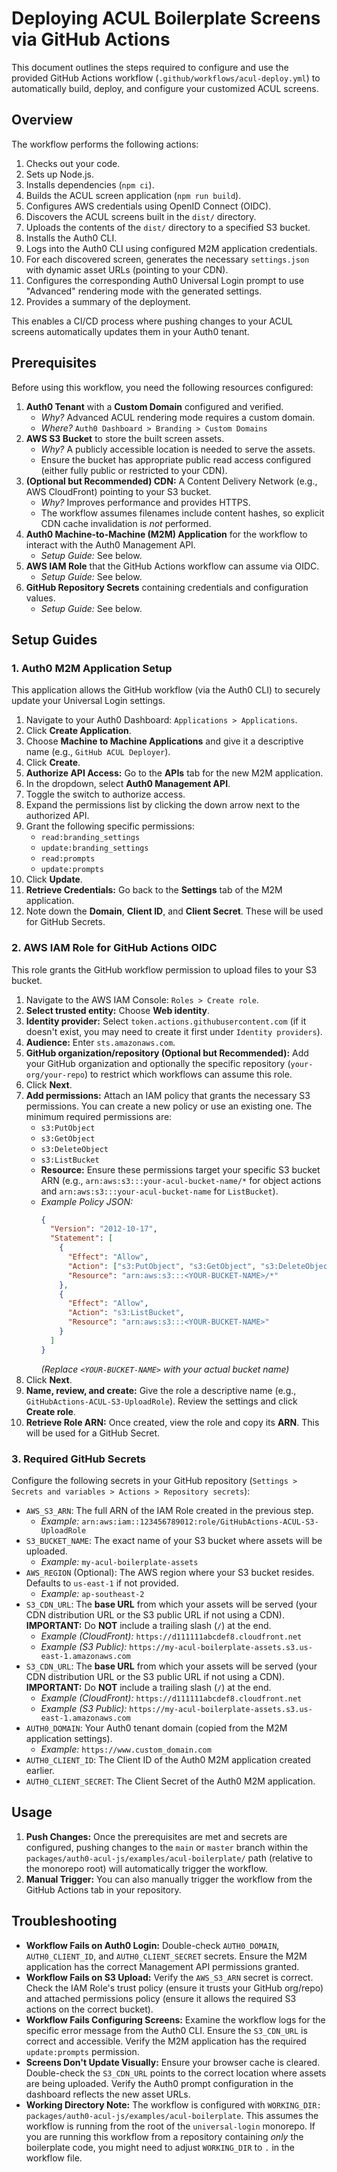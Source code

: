 # Deploying ACUL Boilerplate Screens via GitHub Actions

This document outlines the steps required to configure and use the provided GitHub Actions workflow (`.github/workflows/acul-deploy.yml`) to automatically build, deploy, and configure your customized ACUL screens.

## Overview

The workflow performs the following actions:

1.  Checks out your code.
2.  Sets up Node.js.
3.  Installs dependencies (`npm ci`).
4.  Builds the ACUL screen application (`npm run build`).
5.  Configures AWS credentials using OpenID Connect (OIDC).
6.  Discovers the ACUL screens built in the `dist/` directory.
7.  Uploads the contents of the `dist/` directory to a specified S3 bucket.
8.  Installs the Auth0 CLI.
9.  Logs into the Auth0 CLI using configured M2M application credentials.
10. For each discovered screen, generates the necessary `settings.json` with dynamic asset URLs (pointing to your CDN).
11. Configures the corresponding Auth0 Universal Login prompt to use "Advanced" rendering mode with the generated settings.
12. Provides a summary of the deployment.

This enables a CI/CD process where pushing changes to your ACUL screens automatically updates them in your Auth0 tenant.

## Prerequisites

Before using this workflow, you need the following resources configured:

1.  **Auth0 Tenant** with a **Custom Domain** configured and verified.
    - _Why?_ Advanced ACUL rendering mode requires a custom domain.
    - _Where?_ `Auth0 Dashboard > Branding > Custom Domains`
2.  **AWS S3 Bucket** to store the built screen assets.
    - _Why?_ A publicly accessible location is needed to serve the assets.
    - Ensure the bucket has appropriate public read access configured (either fully public or restricted to your CDN).
3.  **(Optional but Recommended) CDN:** A Content Delivery Network (e.g., AWS CloudFront) pointing to your S3 bucket.
    - _Why?_ Improves performance and provides HTTPS.
    - The workflow assumes filenames include content hashes, so explicit CDN cache invalidation is _not_ performed.
4.  **Auth0 Machine-to-Machine (M2M) Application** for the workflow to interact with the Auth0 Management API.
    - _Setup Guide:_ See below.
5.  **AWS IAM Role** that the GitHub Actions workflow can assume via OIDC.
    - _Setup Guide:_ See below.
6.  **GitHub Repository Secrets** containing credentials and configuration values.
    - _Setup Guide:_ See below.

## Setup Guides

### 1. Auth0 M2M Application Setup

This application allows the GitHub workflow (via the Auth0 CLI) to securely update your Universal Login settings.

1.  Navigate to your Auth0 Dashboard: `Applications > Applications`.
2.  Click **Create Application**.
3.  Choose **Machine to Machine Applications** and give it a descriptive name (e.g., `GitHub ACUL Deployer`).
4.  Click **Create**.
5.  **Authorize API Access:** Go to the **APIs** tab for the new M2M application.
6.  In the dropdown, select **Auth0 Management API**.
7.  Toggle the switch to authorize access.
8.  Expand the permissions list by clicking the down arrow next to the authorized API.
9.  Grant the following specific permissions:
    - `read:branding_settings`
    - `update:branding_settings`
    - `read:prompts`
    - `update:prompts`
10. Click **Update**.
11. **Retrieve Credentials:** Go back to the **Settings** tab of the M2M application.
12. Note down the **Domain**, **Client ID**, and **Client Secret**. These will be used for GitHub Secrets.

### 2. AWS IAM Role for GitHub Actions OIDC

This role grants the GitHub workflow permission to upload files to your S3 bucket.

1.  Navigate to the AWS IAM Console: `Roles > Create role`.
2.  **Select trusted entity:** Choose **Web identity**.
3.  **Identity provider:** Select `token.actions.githubusercontent.com` (if it doesn't exist, you may need to create it first under `Identity providers`).
4.  **Audience:** Enter `sts.amazonaws.com`.
5.  **GitHub organization/repository (Optional but Recommended):** Add your GitHub organization and optionally the specific repository (`your-org/your-repo`) to restrict which workflows can assume this role.
6.  Click **Next**.
7.  **Add permissions:** Attach an IAM policy that grants the necessary S3 permissions. You can create a new policy or use an existing one. The minimum required permissions are:
    - `s3:PutObject`
    - `s3:GetObject`
    - `s3:DeleteObject`
    - `s3:ListBucket`
    - **Resource:** Ensure these permissions target your specific S3 bucket ARN (e.g., `arn:aws:s3:::your-acul-bucket-name/*` for object actions and `arn:aws:s3:::your-acul-bucket-name` for `ListBucket`).
    - _Example Policy JSON:_
      ```json
      {
        "Version": "2012-10-17",
        "Statement": [
          {
            "Effect": "Allow",
            "Action": ["s3:PutObject", "s3:GetObject", "s3:DeleteObject"],
            "Resource": "arn:aws:s3:::<YOUR-BUCKET-NAME>/*"
          },
          {
            "Effect": "Allow",
            "Action": "s3:ListBucket",
            "Resource": "arn:aws:s3:::<YOUR-BUCKET-NAME>"
          }
        ]
      }
      ```
      _(Replace `<YOUR-BUCKET-NAME>` with your actual bucket name)_
8.  Click **Next**.
9.  **Name, review, and create:** Give the role a descriptive name (e.g., `GitHubActions-ACUL-S3-UploadRole`). Review the settings and click **Create role**.
10. **Retrieve Role ARN:** Once created, view the role and copy its **ARN**. This will be used for a GitHub Secret.

### 3. Required GitHub Secrets

Configure the following secrets in your GitHub repository (`Settings > Secrets and variables > Actions > Repository secrets`):

- `AWS_S3_ARN`: The full ARN of the IAM Role created in the previous step.
  - _Example:_ `arn:aws:iam::123456789012:role/GitHubActions-ACUL-S3-UploadRole`
- `S3_BUCKET_NAME`: The exact name of your S3 bucket where assets will be uploaded.
  - _Example:_ `my-acul-boilerplate-assets`
- `AWS_REGION` (Optional): The AWS region where your S3 bucket resides. Defaults to `us-east-1` if not provided.
  - _Example:_ `ap-southeast-2`
- `S3_CDN_URL`: The **base URL** from which your assets will be served (your CDN distribution URL or the S3 public URL if not using a CDN). **IMPORTANT:** Do **NOT** include a trailing slash (`/`) at the end.
  - _Example (CloudFront):_ `https://d111111abcdef8.cloudfront.net`
  - _Example (S3 Public):_ `https://my-acul-boilerplate-assets.s3.us-east-1.amazonaws.com`
- `S3_CDN_URL`: The **base URL** from which your assets will be served (your CDN distribution URL or the S3 public URL if not using a CDN). **IMPORTANT:** Do **NOT** include a trailing slash (`/`) at the end.
  - _Example (CloudFront):_ `https://d111111abcdef8.cloudfront.net`
  - _Example (S3 Public):_ `https://my-acul-boilerplate-assets.s3.us-east-1.amazonaws.com`
- `AUTH0_DOMAIN`: Your Auth0 tenant domain (copied from the M2M application settings).
  - _Example:_ `https://www.custom_domain.com`
- `AUTH0_CLIENT_ID`: The Client ID of the Auth0 M2M application created earlier.
- `AUTH0_CLIENT_SECRET`: The Client Secret of the Auth0 M2M application.

## Usage

1.  **Push Changes:** Once the prerequisites are met and secrets are configured, pushing changes to the `main` or `master` branch within the `packages/auth0-acul-js/examples/acul-boilerplate/` path (relative to the monorepo root) will automatically trigger the workflow.
2.  **Manual Trigger:** You can also manually trigger the workflow from the GitHub Actions tab in your repository.

## Troubleshooting

- **Workflow Fails on Auth0 Login:** Double-check `AUTH0_DOMAIN`, `AUTH0_CLIENT_ID`, and `AUTH0_CLIENT_SECRET` secrets. Ensure the M2M application has the correct Management API permissions granted.
- **Workflow Fails on S3 Upload:** Verify the `AWS_S3_ARN` secret is correct. Check the IAM Role's trust policy (ensure it trusts your GitHub org/repo) and attached permissions policy (ensure it allows the required S3 actions on the correct bucket).
- **Workflow Fails Configuring Screens:** Examine the workflow logs for the specific error message from the Auth0 CLI. Ensure the `S3_CDN_URL` is correct and accessible. Verify the M2M application has the required `update:prompts` permission.
- **Screens Don't Update Visually:** Ensure your browser cache is cleared. Double-check the `S3_CDN_URL` points to the correct location where assets are being uploaded. Verify the Auth0 prompt configuration in the dashboard reflects the new asset URLs.
- **Working Directory Note:** The workflow is configured with `WORKING_DIR: packages/auth0-acul-js/examples/acul-boilerplate`. This assumes the workflow is running from the root of the `universal-login` monorepo. If you are running this workflow from a repository containing _only_ the boilerplate code, you might need to adjust `WORKING_DIR` to `.` in the workflow file.
